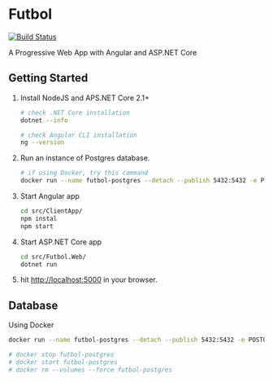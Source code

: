 # Futbol

[![Build Status](https://travis-ci.org/pouladpld/Futbol.svg?branch=master)](https://travis-ci.org/pouladpld/Futbol)

A Progressive Web App with Angular and ASP.NET Core

## Getting Started

1. Install NodeJS and APS.NET Core 2.1+
    ```bash
    # check .NET Core installation
    dotnet --info

    # check Angular CLI installation
    ng --version
    ```
1. Run an instance of Postgres database.
    ```bash
    # if using Docker, try this command
    docker run --name futbol-postgres --detach --publish 5432:5432 -e POSTGRES_PASSWORD=password -e POSTGRES_USER=futbol -e POSTGRES_DB=futbol postgres:10
    ```
1. Start Angular app
    ```bash
    cd src/ClientApp/
    npm instal
    npm start
    ```
1. Start ASP.NET Core app
    ```bash
    cd src/Futbol.Web/
    dotnet run
    ```
1. hit [http://localhost:5000](http://localhost:5000) in your browser.

## Database

Using Docker

```bash
docker run --name futbol-postgres --detach --publish 5432:5432 -e POSTGRES_PASSWORD=password -e POSTGRES_USER=futbol -e POSTGRES_DB=futbol postgres:10

# docker stop futbol-postgres
# docker start futbol-postgres
# docker rm --volumes --force futbol-postgres
```